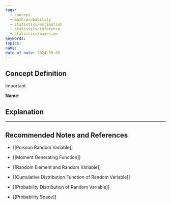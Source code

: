 ```yaml
---
tags:
  - concept
  - math/probability
  - statistics/estimation
  - statistics/inference
  - statistics/bayesian
keywords: 
topics: 
name: 
date of note: 2024-09-05
---
```


## Concept Definition

>[!important]
>**Name**: 



## Explanation





-----------
##  Recommended Notes and References


- [[Poisson Random Variable]]


- [[Moment Generating Function]]
- [[Random Element and Random Variable]]
- [[Cumulative Distribution Function of Random Variable]]
- [[Probability Distribution of Random Variable]]
- [[Probability Space]]